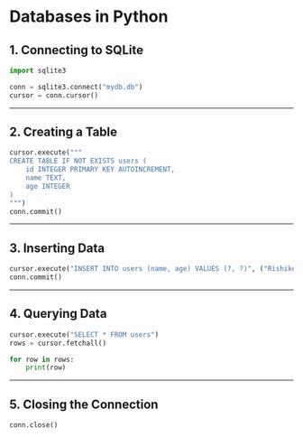 # Databases in Python

## 1. Connecting to SQLite
```python
import sqlite3

conn = sqlite3.connect("mydb.db")
cursor = conn.cursor()
```

---

## 2. Creating a Table
```python
cursor.execute("""
CREATE TABLE IF NOT EXISTS users (
    id INTEGER PRIMARY KEY AUTOINCREMENT,
    name TEXT,
    age INTEGER
)
""")
conn.commit()
```

---

## 3. Inserting Data
```python
cursor.execute("INSERT INTO users (name, age) VALUES (?, ?)", ("Rishikesh", 28))
conn.commit()
```

---

## 4. Querying Data
```python
cursor.execute("SELECT * FROM users")
rows = cursor.fetchall()

for row in rows:
    print(row)
```

---

## 5. Closing the Connection
```python
conn.close()
```
